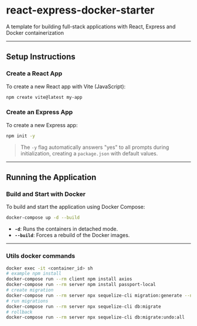 # react-express-docker-starter
A template for building full-stack applications with React, Express and Docker containerization

---

## Setup Instructions

### Create a React App
To create a new React app with Vite (JavaScript):
```bash
npm create vite@latest my-app
```

### Create an Express App
To create a new Express app:
```bash
npm init -y
```
> The `-y` flag automatically answers "yes" to all prompts during initialization, creating a `package.json` with default values.

---

## Running the Application

### Build and Start with Docker
To build and start the application using Docker Compose:
```bash
docker-compose up -d --build
```
- **`-d`**: Runs the containers in detached mode.
- **`--build`**: Forces a rebuild of the Docker images.

---

### Utils docker commands
```bash
docker exec -it <container_id> sh
# example npm install
docker-compose run --rm client npm install axios
docker-compose run --rm server npm install passport-local
# create migration
docker-compose run --rm server npx sequelize-cli migration:generate --name create-users-table
# run migrations
docker-compose run --rm server npx sequelize-cli db:migrate
# rollback
docker-compose run --rm server npx sequelize-cli db:migrate:undo:all
```

